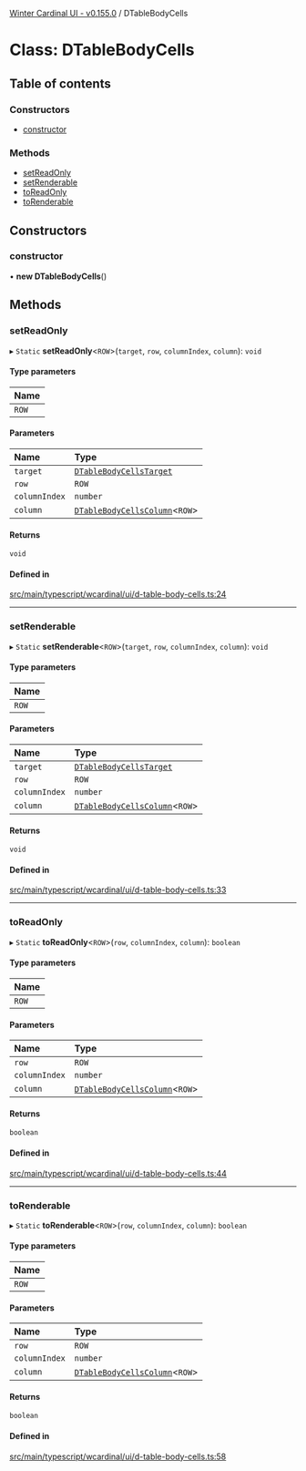 [Winter Cardinal UI - v0.155.0](../index.md) / DTableBodyCells

# Class: DTableBodyCells

## Table of contents

### Constructors

- [constructor](DTableBodyCells.md#constructor)

### Methods

- [setReadOnly](DTableBodyCells.md#setreadonly)
- [setRenderable](DTableBodyCells.md#setrenderable)
- [toReadOnly](DTableBodyCells.md#toreadonly)
- [toRenderable](DTableBodyCells.md#torenderable)

## Constructors

### constructor

• **new DTableBodyCells**()

## Methods

### setReadOnly

▸ `Static` **setReadOnly**<`ROW`\>(`target`, `row`, `columnIndex`, `column`): `void`

#### Type parameters

| Name |
| :------ |
| `ROW` |

#### Parameters

| Name | Type |
| :------ | :------ |
| `target` | [`DTableBodyCellsTarget`](../interfaces/DTableBodyCellsTarget.md) |
| `row` | `ROW` |
| `columnIndex` | `number` |
| `column` | [`DTableBodyCellsColumn`](../interfaces/DTableBodyCellsColumn.md)<`ROW`\> |

#### Returns

`void`

#### Defined in

[src/main/typescript/wcardinal/ui/d-table-body-cells.ts:24](https://github.com/winter-cardinal/winter-cardinal-ui/blob/v0.155.0/src/main/typescript/wcardinal/ui/d-table-body-cells.ts#L24)

___

### setRenderable

▸ `Static` **setRenderable**<`ROW`\>(`target`, `row`, `columnIndex`, `column`): `void`

#### Type parameters

| Name |
| :------ |
| `ROW` |

#### Parameters

| Name | Type |
| :------ | :------ |
| `target` | [`DTableBodyCellsTarget`](../interfaces/DTableBodyCellsTarget.md) |
| `row` | `ROW` |
| `columnIndex` | `number` |
| `column` | [`DTableBodyCellsColumn`](../interfaces/DTableBodyCellsColumn.md)<`ROW`\> |

#### Returns

`void`

#### Defined in

[src/main/typescript/wcardinal/ui/d-table-body-cells.ts:33](https://github.com/winter-cardinal/winter-cardinal-ui/blob/v0.155.0/src/main/typescript/wcardinal/ui/d-table-body-cells.ts#L33)

___

### toReadOnly

▸ `Static` **toReadOnly**<`ROW`\>(`row`, `columnIndex`, `column`): `boolean`

#### Type parameters

| Name |
| :------ |
| `ROW` |

#### Parameters

| Name | Type |
| :------ | :------ |
| `row` | `ROW` |
| `columnIndex` | `number` |
| `column` | [`DTableBodyCellsColumn`](../interfaces/DTableBodyCellsColumn.md)<`ROW`\> |

#### Returns

`boolean`

#### Defined in

[src/main/typescript/wcardinal/ui/d-table-body-cells.ts:44](https://github.com/winter-cardinal/winter-cardinal-ui/blob/v0.155.0/src/main/typescript/wcardinal/ui/d-table-body-cells.ts#L44)

___

### toRenderable

▸ `Static` **toRenderable**<`ROW`\>(`row`, `columnIndex`, `column`): `boolean`

#### Type parameters

| Name |
| :------ |
| `ROW` |

#### Parameters

| Name | Type |
| :------ | :------ |
| `row` | `ROW` |
| `columnIndex` | `number` |
| `column` | [`DTableBodyCellsColumn`](../interfaces/DTableBodyCellsColumn.md)<`ROW`\> |

#### Returns

`boolean`

#### Defined in

[src/main/typescript/wcardinal/ui/d-table-body-cells.ts:58](https://github.com/winter-cardinal/winter-cardinal-ui/blob/v0.155.0/src/main/typescript/wcardinal/ui/d-table-body-cells.ts#L58)
